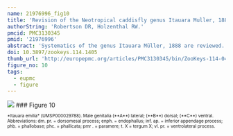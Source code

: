 ```yaml
---
name: 21976996_fig10
title: 'Revision of the Neotropical caddisfly genus Itauara Muller, 1888 (Trichoptera, Glossosomatidae).'
authorString: 'Robertson DR, Holzenthal RW.'
pmcid: PMC3130345
pmid: '21976996'
abstract: 'Systematics of the genus Itauara Müller, 1888 are reviewed. A generic diagnosis, illustrations, and descriptions are provided for males. The genus can be identified by several features of the male genitalia including an extremely reduced phallobase and a phallic apparatus that consists of a sclerotized dorsal sheath covering a very membranous ventral portion. A total 18 species are described as new: Itauara alexanderisp. n.(Brazil), Itaura bidentatasp. n. (Guyana), Itaura blahnikisp. n. (Brazil) Itaura charlottasp. n. (Brazil), Itaura emiliasp. n. (Brazil), Itaura flintisp. n. (Brazil), Itaura guyanensissp. n. (Guyana), Itaura jamesiisp. n. (Brazil), Itaura juliasp. n. (Brazil), Itaura lucindasp. n. (Brazil), Itaura ovissp. n. (Guyana, Venezuela), Itaura peruensissp. n. (Peru), Itaura rodmanisp. n. (Brazil), Itaura simplexsp. n. (Brazil), Itaura spiralissp. n. (Guyana), Itaura stellasp. n. (Brazil), Itaura tuscisp. n. (Brazil), and Itaura unidentatasp. n. (Guyana). These additions bring the total fauna of Itauara to 22 species.'
doi: 10.3897/zookeys.114.1405
thumb_url: 'http://europepmc.org/articles/PMC3130345/bin/ZooKeys-114-041-g010.gif'
figure_no: 10
tags:
  - eupmc
  - figure
---
```

<img src='http://europepmc.org/articles/PMC3130345/bin/ZooKeys-114-041-g010.jpg' style='max-height: 300px'>
### Figure 10
<p style='font-size: 10px;'>*<named-content content-type="taxon-name">Itauara emilia</named-content>* (UMSP000029788). Male genitalia (**A**) lateral; (**B**) dorsal; (**C**) ventral. Abbreviations: dm. pr. = dorsomesal process; enph. = endophallus; inf. ap. = inferior appendage process; phb. = phallobase; phc. = phallicata; pmr . = paramere; t. X = tergum X; vl. pr. = ventrolateral process.</p>